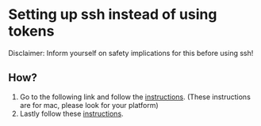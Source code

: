 # Setting up ssh instead of using tokens

Disclaimer: Inform yourself on safety implications for this before using ssh!

## How?

1. Go to the following link and follow the [instructions](https://docs.github.com/en/authentication/connecting-to-github-with-ssh/generating-a-new-ssh-key-and-adding-it-to-the-ssh-agent?platform=mac).
   (These instructions are for mac, please look for your platform)
2. Lastly follow these [instructions](https://docs.github.com/en/authentication/connecting-to-github-with-ssh/adding-a-new-ssh-key-to-your-github-account).
